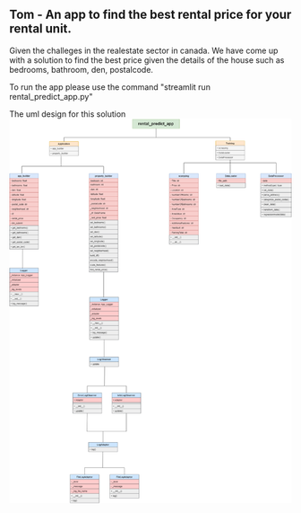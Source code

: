 ## Tom - An app to find the best rental price for your rental unit.

Given the challeges in the realestate sector in canada. We have come up with a
solution to find the best price given the details of the house such as bedrooms, bathroom, den, postalcode.

To run the app please use the command "streamlit run rental_predict_app.py"

The uml design for this solution ![Uml design](https://github.com/RT-Rakesh/Tom/blob/main/UML%20Diagram.png)
